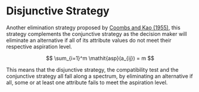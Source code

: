 # Disjunctive Strategy

Another elimination strategy proposed by [Coombs and Kao (1955)](#coombs55), this strategy complements the conjunctive strategy as the decision maker will eliminate an alternative if all of its attribute values do not meet their respective aspiration level.

$$
\sum_{i=1}^m \mathit{asp}(a_{ij}) = m
$$

This means that the disjunctive strategy, the compatibility test and the conjunctive strategy all fall along a spectrum, by eliminating an alternative if all, some or at least one attribute fails to meet the aspiration level.